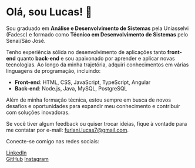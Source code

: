 # Olá, sou Lucas! 👋  
Sou graduado em **Análise e Desenvolvimento de Sistemas** pela Uniasselvi (Fadesc) e formado como **Técnico em Desenvolvimento de Sistemas** pelo Senai/São José.

Tenho experiência sólida no desenvolvimento de aplicações tanto **front-end** quanto **back-end** e sou apaixonado por aprender e aplicar novas tecnologias. Ao longo da minha trajetória, adquiri conhecimentos em várias linguagens de programação, incluindo:

- **Front-end**: HTML, CSS, JavaScript, TypeScript, Angular  
- **Back-end**: Node.js, Java, MySQL, PostgreSQL

Além de minha formação técnica, estou sempre em busca de novos desafios e oportunidades para expandir meu conhecimento e contribuir com soluções inovadoras.

Se você tiver algum feedback ou quiser trocar ideias, fique à vontade para me contatar por e-mail: [furlani.lucas7@gmail.com](mailto:furlani.lucas7@gmail.com).

Conecte-se comigo nas redes sociais:  

[LinkedIn](https://www.linkedin.com/in/lucasfurlani/)  
[GitHub](https://github.com/furlanilucas/)
[Instagram](https://www.instagram.com/lfurlani96/)  
